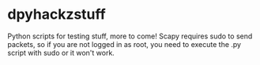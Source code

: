 # dpyhackzstuff
Python scripts for testing stuff, more to come!
Scapy requires sudo to send packets, so if you are not logged in as root, you need to execute the .py script with sudo or it won't work.
